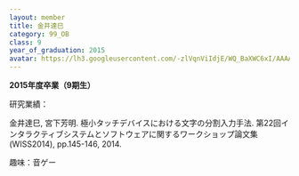 ```yaml
---
layout: member
title: 金井達巳
category: 99_OB
class: 9
year_of_graduation: 2015
avatar: https://lh3.googleusercontent.com/-zlVqnViIdjE/WQ_BaXWC6xI/AAAAAAAAqLE/PIpSQiK2xgY-L6A1JgtKLmm0uitNJv-xgCLcB/p-s300/20150330085535.jpg
---
```

**2015年度卒業（9期生）**

研究業績：

金井達巳, 宮下芳明. 極小タッチデバイスにおける文字の分割入力手法. 第22回インタラクティブシステムとソフトウェアに関するワークショップ論文集(WISS2014), pp.145-146, 2014.



趣味：音ゲー